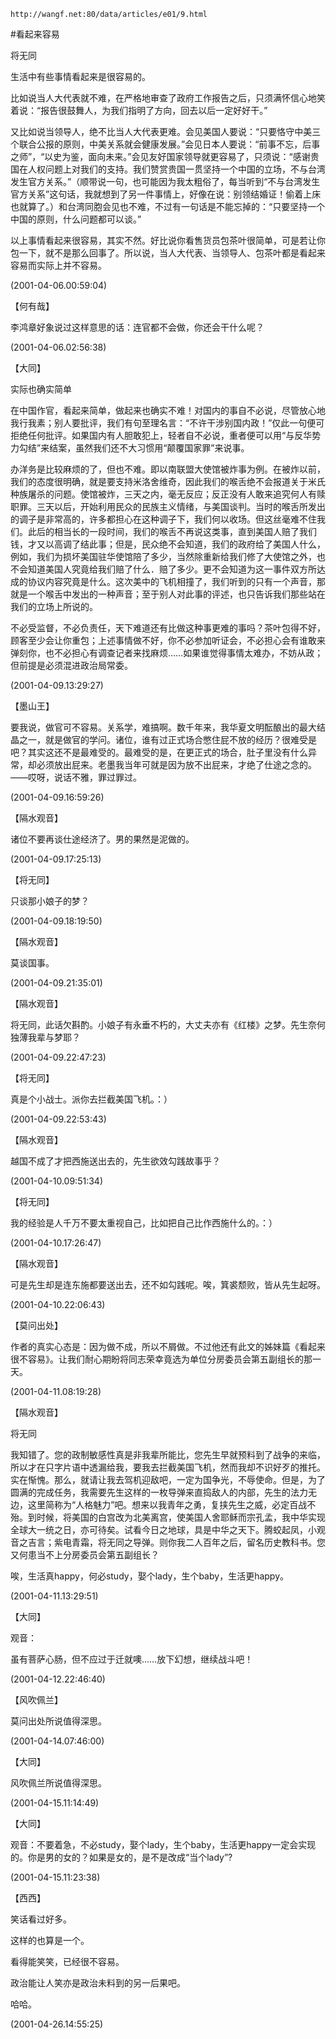 `http://wangf.net:80/data/articles/e01/9.html`

#看起来容易

将无同

生活中有些事情看起来是很容易的。

比如说当人大代表就不难，在严格地审查了政府工作报告之后，只须满怀信心地笑着说：“报告很鼓舞人，为我们指明了方向，回去以后一定好好干。”

又比如说当领导人，绝不比当人大代表更难。会见美国人要说：“只要恪守中美三个联合公报的原则，中美关系就会健康发展。”会见日本人要说：“前事不忘，后事之师”，“以史为鉴，面向未来。”会见友好国家领导就更容易了，只须说：“感谢贵国在人权问题上对我们的支持。我们赞赏贵国一贯坚持一个中国的立场，不与台湾发生官方关系。”（顺带说一句，也可能因为我太粗俗了，每当听到“不与台湾发生官方关系”这句话，我就想到了另一件事情上，好像在说：别领结婚证！偷着上床也就算了。）和台湾同胞会见也不难，不过有一句话是不能忘掉的：“只要坚持一个中国的原则，什么问题都可以谈。”

以上事情看起来很容易，其实不然。好比说你看售货员包茶叶很简单，可是若让你包一下，就不是那么回事了。所以说，当人大代表、当领导人、包茶叶都是看起来容易而实际上并不容易。

(2001-04-06.00:59:04)

【何有哉】

李鸿章好象说过这样意思的话：连官都不会做，你还会干什么呢？

(2001-04-06.02:56:38)

【大同】

实际也确实简单

在中国作官，看起来简单，做起来也确实不难！对国内的事自不必说，尽管放心地我行我素；别人要批评，我们有句至理名言：“不许干涉别国内政！”仅此一句便可拒绝任何批评。如果国内有人胆敢犯上，轻者自不必说，重者便可以用“与反华势力勾结”来结案，虽然我们还不大习惯用“颠覆国家罪”来说事。

办洋务是比较麻烦的了，但也不难。即以南联盟大使馆被炸事为例。在被炸以前，我们的态度很明确，就是要支持米洛舍维奇，因此我们的喉舌绝不会报道关于米氏种族屠杀的问题。使馆被炸，三天之内，毫无反应；反正没有人敢来追究何人有赎职罪。三天以后，开始利用民众的民族主义情绪，与美国谈判。当时的喉舌所发出的调子是非常高的，许多都担心在这种调子下，我们何以收场。但这丝毫难不住我们。此后的相当长的一段时间，我们的喉舌不再说这类事，直到美国人赔了我们钱，才又以高调了结此事；但是，民众绝不会知道，我们的政府给了美国人什么，例如，我们为损坏美国驻华使馆陪了多少，当然除重新给我们修了大使馆之外，也不会知道美国人究竟给我们赔了什么．赔了多少。更不会知道为这一事件双方所达成的协议内容究竟是什么。这次美中的飞机相撞了，我们听到的只有一个声音，那就是一个喉舌中发出的一种声音；至于别人对此事的评述，也只告诉我们那些站在我们的立场上所说的。

不必受监督，不必负责任，天下难道还有比做这种事更难的事吗？茶叶包得不好，顾客至少会让你重包；上述事情做不好，你不必参加听证会，不必担心会有谁敢来弹刻你，也不必担心有调查记者来找麻烦……如果谁觉得事情太难办，不妨从政；但前提是必须混进政治局常委。

(2001-04-09.13:29:27)

【墨山王】

要我说，做官可不容易。关系学，难搞啊。数千年来，我华夏文明酝酿出的最大结晶之一，就是做官的学问。诸位，谁有过正式场合憋住屁不放的经历？很难受是吧？其实这还不是最难受的。最难受的是，在更正式的场合，肚子里没有什么异常，却必须放出屁来。老墨我当年可就是因为放不出屁来，才绝了仕途之念的。——哎呀，说话不雅，罪过罪过。

(2001-04-09.16:59:26)

【隔水观音】

诸位不要再谈仕途经济了。男的果然是泥做的。

(2001-04-09.17:25:13)

【将无同】

只谈那小娘子的梦？

(2001-04-09.18:19:50)

【隔水观音】

莫谈国事。

(2001-04-09.21:35:01)

【隔水观音】

将无同，此话欠斟酌。小娘子有永垂不朽的，大丈夫亦有《红楼》之梦。先生奈何独薄我辈与梦耶？

(2001-04-09.22:47:23)

【将无同】

真是个小战士。派你去拦截美国飞机。：）

(2001-04-09.22:53:43)

【隔水观音】

越国不成了才把西施送出去的，先生欲效勾践故事乎？

(2001-04-10.09:51:34)

【将无同】

我的经验是人千万不要太重视自己，比如把自己比作西施什么的。：）

(2001-04-10.17:26:47)

【隔水观音】

可是先生却是连东施都要送出去，还不如勾践呢。唉，箕裘颓败，皆从先生起呀。

(2001-04-10.22:06:43)

【莫问出处】

作者的真实心态是：因为做不成，所以不屑做。不过他还有此文的姊妹篇《看起来很不容易》。让我们耐心期盼将同志荣幸竟选为单位分房委员会第五副组长的那一天。

(2001-04-11.08:19:28)

【隔水观音】

将无同

我知错了。您的政制敏感性真是非我辈所能比，您先生早就预料到了战争的来临，所以才在只字片语中透漏给我，要我去拦截美国飞机，然而我却不识好歹的推托。实在惭愧。那么，就请让我去驾机迎敌吧，一定为国争光，不辱使命。但是，为了圆满的完成任务，我需要先生这样的一枚导弹来直捣敌人的内部，先生的法力无边，这里简称为“人格魅力”吧。想来以我青年之勇，复挟先生之威，必定百战不殆。到时候，将美国的白宫改为北美离宫，使美国人舍耶稣而宗孔孟，我中华实现全球大一统之日，亦可待矣。试看今日之地球，具是中华之天下。腾蛟起凤，小观音之吉言；紫电青霜，将无同之导弹。则你我二人百年之后，留名历史教科书。您又何患当不上分房委员会第五副组长？

唉，生活真happy，何必study，娶个lady，生个baby，生活更happy。

(2001-04-11.13:29:51)

【大同】

观音：

虽有菩萨心肠，但不应过于迁就噢……放下幻想，继续战斗吧！

(2001-04-12.22:46:40)

【风吹佩兰】

莫问出处所说值得深思。

(2001-04-14.07:46:00)

【大同】

风吹佩兰所说值得深思。

(2001-04-15.11:14:49)

【大同】

观音：不要着急，不必study，娶个lady，生个baby，生活更happy一定会实现的。你是男的女的？如果是女的，是不是改成“当个lady”?

(2001-04-15.11:23:38)

【西西】

笑话看过好多。

这样的也算是一个。

看得能笑笑，已经很不容易。

政治能让人笑亦是政治未料到的另一后果吧。

哈哈。

(2001-04-26.14:55:25)